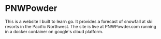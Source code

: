 # PNWPowder

This is a website I built to learn go. It provides a forecast of snowfall at ski resorts in the Pacific Northwest. The site is live at PNWPowder.com running in a docker container on google's cloud platform.
